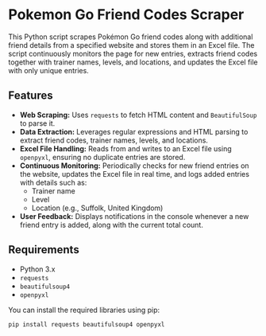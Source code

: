 # Pokemon Go Friend Codes Scraper

This Python script scrapes Pokémon Go friend codes along with additional friend details from a specified website and stores them in an Excel file. The script continuously monitors the page for new entries, extracts friend codes together with trainer names, levels, and locations, and updates the Excel file with only unique entries.

## Features

- **Web Scraping:** Uses `requests` to fetch HTML content and `BeautifulSoup` to parse it.
- **Data Extraction:** Leverages regular expressions and HTML parsing to extract friend codes, trainer names, levels, and locations.
- **Excel File Handling:** Reads from and writes to an Excel file using `openpyxl`, ensuring no duplicate entries are stored.
- **Continuous Monitoring:** Periodically checks for new friend entries on the website, updates the Excel file in real time, and logs added entries with details such as:
  - Trainer name
  - Level
  - Location (e.g., Suffolk, United Kingdom)
- **User Feedback:** Displays notifications in the console whenever a new friend entry is added, along with the current total count.

## Requirements

- Python 3.x
- `requests`
- `beautifulsoup4`
- `openpyxl`

You can install the required libraries using pip:

```sh
pip install requests beautifulsoup4 openpyxl
